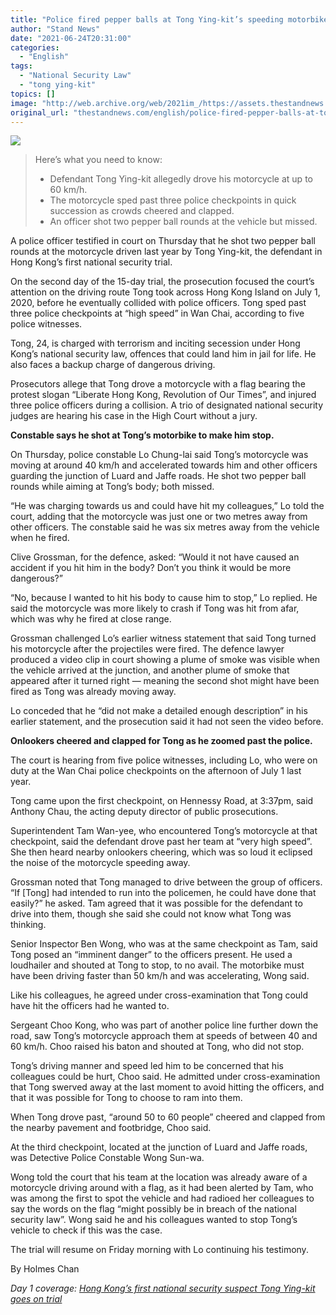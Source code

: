 ```yaml
---
title: "Police fired pepper balls at Tong Ying-kit’s speeding motorbike, court hears"
author: "Stand News"
date: "2021-06-24T20:31:00"
categories:
  - "English"
tags:
  - "National Security Law"
  - "tong ying-kit"
topics: []
image: "http://web.archive.org/web/2021im_/https://assets.thestandnews.com/media/photos/9-1020copy_GAheu.png"
original_url: "thestandnews.com/english/police-fired-pepper-balls-at-tong-ying-kit-s-speeding-motorbike-court-hears"
---
```

![](http://web.archive.org/web/2021im_/https://assets.thestandnews.com/media/photos/9-1020copy_GAheu.png)

> Here’s what you need to know:
> 
> *   Defendant Tong Ying-kit allegedly drove his motorcycle at up to 60 km/h.
> *   The motorcycle sped past three police checkpoints in quick succession as crowds cheered and clapped.
> *   An officer shot two pepper ball rounds at the vehicle but missed.

A police officer testified in court on Thursday that he shot two pepper ball rounds at the motorcycle driven last year by Tong Ying-kit, the defendant in Hong Kong’s first national security trial. 

On the second day of the 15-day trial, the prosecution focused the court’s attention on the driving route Tong took across Hong Kong Island on July 1, 2020, before he eventually collided with police officers. Tong sped past three police checkpoints at “high speed” in Wan Chai, according to five police witnesses.

Tong, 24, is charged with terrorism and inciting secession under Hong Kong’s national security law, offences that could land him in jail for life. He also faces a backup charge of dangerous driving. 

Prosecutors allege that Tong drove a motorcycle with a flag bearing the protest slogan “Liberate Hong Kong, Revolution of Our Times”, and injured three police officers during a collision. A trio of designated national security judges are hearing his case in the High Court without a jury.

**Constable says he shot at Tong’s motorbike to make him stop.**

On Thursday, police constable Lo Chung-lai said Tong’s motorcycle was moving at around 40 km/h and accelerated towards him and other officers guarding the junction of Luard and Jaffe roads. He shot two pepper ball rounds while aiming at Tong’s body; both missed.

“He was charging towards us and could have hit my colleagues,” Lo told the court, adding that the motorcycle was just one or two metres away from other officers. The constable said he was six metres away from the vehicle when he fired.

Clive Grossman, for the defence, asked: “Would it not have caused an accident if you hit him in the body? Don’t you think it would be more dangerous?” 

“No, because I wanted to hit his body to cause him to stop,” Lo replied. He said the motorcycle was more likely to crash if Tong was hit from afar, which was why he fired at close range.

Grossman challenged Lo’s earlier witness statement that said Tong turned his motorcycle after the projectiles were fired. The defence lawyer produced a video clip in court showing a plume of smoke was visible when the vehicle arrived at the junction, and another plume of smoke that appeared after it turned right — meaning the second shot might have been fired as Tong was already moving away.

Lo conceded that he “did not make a detailed enough description” in his earlier statement, and the prosecution said it had not seen the video before.

**Onlookers cheered and clapped for Tong as he zoomed past the police.**

The court is hearing from five police witnesses, including Lo, who were on duty at the Wan Chai police checkpoints on the afternoon of July 1 last year. 

Tong came upon the first checkpoint, on Hennessy Road, at 3:37pm, said Anthony Chau, the acting deputy director of public prosecutions.

Superintendent Tam Wan-yee, who encountered Tong’s motorcycle at that checkpoint, said the defendant drove past her team at “very high speed”. She then heard nearby onlookers cheering, which was so loud it eclipsed the noise of the motorcycle speeding away.

Grossman noted that Tong managed to drive between the group of officers. “If \[Tong\] had intended to run into the policemen, he could have done that easily?” he asked. Tam agreed that it was possible for the defendant to drive into them, though she said she could not know what Tong was thinking.

Senior Inspector Ben Wong, who was at the same checkpoint as Tam, said Tong posed an “imminent danger” to the officers present. He used a loudhailer and shouted at Tong to stop, to no avail. The motorbike must have been driving faster than 50 km/h and was accelerating, Wong said.

Like his colleagues, he agreed under cross-examination that Tong could have hit the officers had he wanted to.

Sergeant Choo Kong, who was part of another police line further down the road, saw Tong’s motorcycle approach them at speeds of between 40 and 60 km/h. Choo raised his baton and shouted at Tong, who did not stop. 

Tong’s driving manner and speed led him to be concerned that his colleagues could be hurt, Choo said. He admitted under cross-examination that Tong swerved away at the last moment to avoid hitting the officers, and that it was possible for Tong to choose to ram into them. 

When Tong drove past, “around 50 to 60 people” cheered and clapped from the nearby pavement and footbridge, Choo said.

At the third checkpoint, located at the junction of Luard and Jaffe roads, was Detective Police Constable Wong Sun-wa. 

Wong told the court that his team at the location was already aware of a motorcycle driving around with a flag, as it had been alerted by Tam, who was among the first to spot the vehicle and had radioed her colleagues to say the words on the flag “might possibly be in breach of the national security law”. Wong said he and his colleagues wanted to stop Tong’s vehicle to check if this was the case.

The trial will resume on Friday morning with Lo continuing his testimony.

By Holmes Chan

_Day 1 coverage: [Hong Kong’s first national security suspect Tong Ying-kit goes on trial](../../english/hong-kong-s-first-national-security-suspect-tong-ying-kit-goes-on-trial/)_